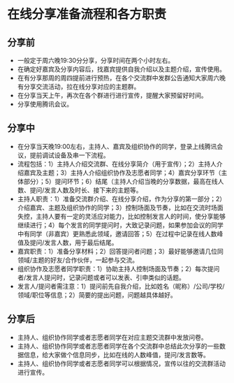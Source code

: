 # 在线分享准备流程和各方职责

## 分享前

- 一般定于周六晚19:30分分享，分享时间在两个小时左右。
- 在确定好嘉宾及分享内容后，找嘉宾提供自我介绍以及主题介绍，宣传使用。
- 在有分享那周的周四提前进行预热，在各个交流群中发群公告通知大家周六晚有分享交流活动，拉在线分享对应的主题群。
- 在分享当天上午，再次在各个群进行进行宣传，提醒大家预留好时间。
- 分享使用腾讯会议。


## 分享中

- 在分享当天晚19:00左右，主持人、嘉宾及组织协作的同学，登录上线腾讯会议，提前调试设备及串一下流程。
- 流程包括：1）主持人介绍交流群、在线分享简介（用于宣传）；2）主持人介绍嘉宾及主题；3）主持人介绍组织协作及志愿者同学；4）嘉宾分享环节（主体部分）；5）提问环节；6）结尾（主持人介绍当晚的分享数据，最高在线人数、提问/发言人数及时长、接下来的主题等。
- 主持人职责：1）准备交流群介绍、在线分享介绍，作为分享的第一部分；2）介绍嘉宾、主题及组织协作的同学；3）控制场面及节奏，比如在交流时场面失控，主持人要有一定的灵活应对能力，比如控制发言人的时间，使分享能够继续进行；4）每个发言的同学提问时，大致记录问题，如果参加会议的同学中有同学（非嘉宾）更熟悉此领域，邀请回答；5）在过程中记录在线人数峰值及提问/发言人数，用于最后结尾。
- 嘉宾职责：1）准备分享材料；2）回答提问者问题；3）最好能够邀请几位同领域/主题的好友/合作伙伴，一起参与交流。
- 组织协作及志愿者同学职责：1）协助主持人控制场面及节奏；2）每次提问者/发言人提问时，记录问题或者可以发表、引申类似的话题。
- 发言人/提问者需注意：1）提问前先自我介绍，比如姓名（昵称）/公司/学校/领域/职位等信息；2）简要的提出问题，问题越具体越好。

## 分享后

- 主持人、组织协作同学或者志愿者同学在对应主题交流群中发放问卷。
- 主持人、组织协作同学或者志愿者同学在各个交流群中总结此次分享的一些数据信息，给大家做个信息同步，比如在线的人数峰值，提问/发言数等。
- 主持人、组织协作同学或者志愿者同学可以根据情况，宣传以往的交流群活动进行宣传。
